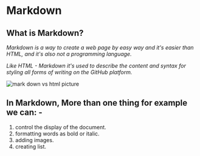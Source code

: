 # Markdown
## What is Markdown?
*Markdown is a way to create a web page by easy way and it's easier than HTML, and it's also not a programming language.*

*Like HTML - Markdown it's used to describe the content and syntax for styling all forms of writing on the GitHub platform.*

![mark down vs html picture](https://thebridge.jp/en/wp-content/uploads/2013/05/markdown-vs-html.png)

## In Markdown, More than one thing for example we can: -
1. control the display of the document.
2. formatting words as bold or italic.
3. adding images.
4. creating list.
